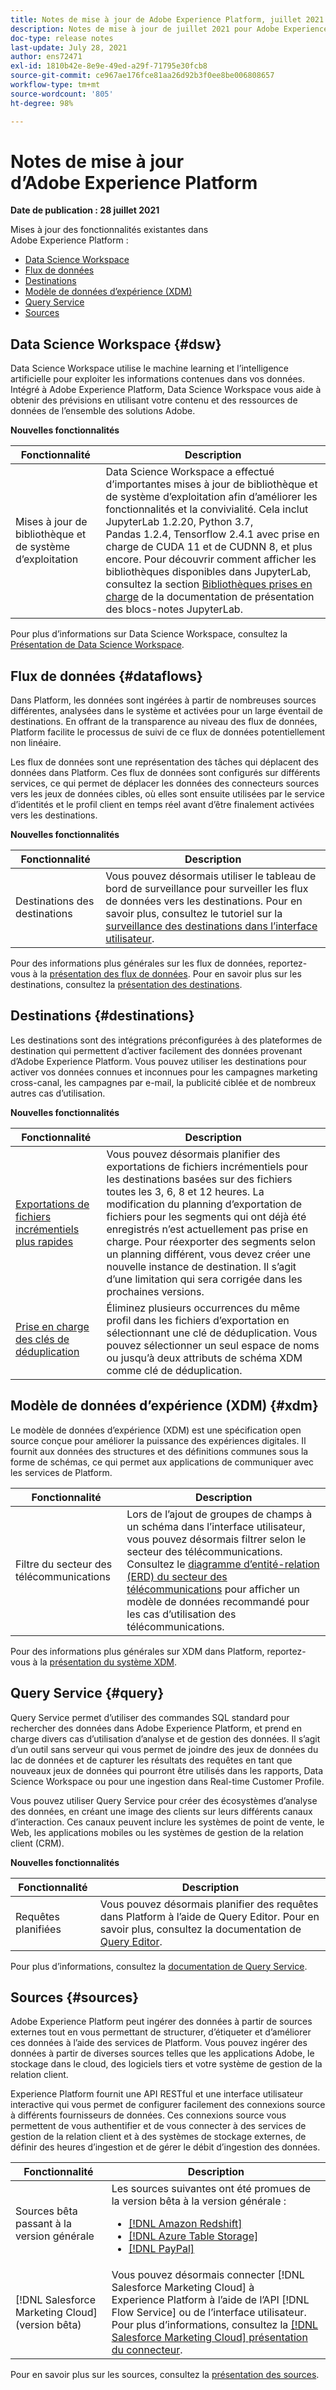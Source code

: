 ```yaml
---
title: Notes de mise à jour de Adobe Experience Platform, juillet 2021
description: Notes de mise à jour de juillet 2021 pour Adobe Experience Platform.
doc-type: release notes
last-update: July 28, 2021
author: ens72471
exl-id: 1810b42e-8e9e-49ed-a29f-71795e30fcb8
source-git-commit: ce967ae176fce81aa26d92b3f0ee8be006808657
workflow-type: tm+mt
source-wordcount: '805'
ht-degree: 98%

---
```


# Notes de mise à jour d’Adobe Experience Platform

**Date de publication : 28 juillet 2021**

Mises à jour des fonctionnalités existantes dans Adobe Experience Platform :

- [Data Science Workspace](#dsw)
- [Flux de données](#destinations)
- [Destinations](#destinations)
- [Modèle de données d’expérience (XDM)](#xdm)
- [Query Service](#query)
- [Sources](#sources)

## Data Science Workspace {#dsw}

Data Science Workspace utilise le machine learning et l’intelligence artificielle pour exploiter les informations contenues dans vos données. Intégré à Adobe Experience Platform, Data Science Workspace vous aide à obtenir des prévisions en utilisant votre contenu et des ressources de données de l’ensemble des solutions Adobe.

**Nouvelles fonctionnalités**

| Fonctionnalité | Description |
| --- | --- |
| Mises à jour de bibliothèque et de système dʼexploitation | Data Science Workspace a effectué dʼimportantes mises à jour de bibliothèque et de système dʼexploitation afin dʼaméliorer les fonctionnalités et la convivialité. Cela inclut JupyterLab 1.2.20, Python 3.7, Pandas 1.2.4, Tensorflow 2.4.1 avec prise en charge de CUDA 11 et de CUDNN 8, et plus encore. Pour découvrir comment afficher les bibliothèques disponibles dans JupyterLab, consultez la section [Bibliothèques prises en charge](../../data-science-workspace/jupyterlab/overview.md#supported-libraries) de la documentation de présentation des blocs-notes JupyterLab. |

Pour plus d’informations sur Data Science Workspace, consultez la [Présentation de Data Science Workspace](../../data-science-workspace/home.md).

## Flux de données {#dataflows}

Dans Platform, les données sont ingérées à partir de nombreuses sources différentes, analysées dans le système et activées pour un large éventail de destinations. En offrant de la transparence au niveau des flux de données, Platform facilite le processus de suivi de ce flux de données potentiellement non linéaire.

Les flux de données sont une représentation des tâches qui déplacent des données dans Platform. Ces flux de données sont configurés sur différents services, ce qui permet de déplacer les données des connecteurs sources vers les jeux de données cibles, où elles sont ensuite utilisées par le service d’identités et le profil client en temps réel avant d’être finalement activées vers les destinations.

**Nouvelles fonctionnalités**

| Fonctionnalité | Description |
| ------- | ----------- |
| Destinations  des destinations | Vous pouvez désormais utiliser le tableau de bord de surveillance pour surveiller les flux de données vers les destinations. Pour en savoir plus, consultez le tutoriel sur la [surveillance des destinations dans lʼinterface utilisateur](../../dataflows/ui/monitor-destinations.md#monitoring-destinations-dashboard). |

Pour des informations plus générales sur les flux de données, reportez-vous à la [présentation des flux de données](../../dataflows/home.md). Pour en savoir plus sur les destinations, consultez la [présentation des destinations](../../destinations/home.md).

## Destinations {#destinations}

Les destinations sont des intégrations préconfigurées à des plateformes de destination qui permettent dʼactiver facilement des données provenant dʼAdobe Experience Platform. Vous pouvez utiliser les destinations pour activer vos données connues et inconnues pour les campagnes marketing cross-canal, les campagnes par e-mail, la publicité ciblée et de nombreux autres cas d’utilisation.

**Nouvelles fonctionnalités**

| Fonctionnalité | Description |
| --- | --- |
| [Exportations de fichiers incrémentiels plus rapides](../../destinations/ui/activate-batch-profile-destinations.md#export-incremental-files) | Vous pouvez désormais planifier des exportations de fichiers incrémentiels pour les destinations basées sur des fichiers toutes les 3, 6, 8 et 12 heures. La modification du planning dʼexportation de fichiers pour les segments qui ont déjà été enregistrés nʼest actuellement pas prise en charge. Pour réexporter des segments selon un planning différent, vous devez créer une nouvelle instance de destination. Il sʼagit dʼune limitation qui sera corrigée dans les prochaines versions. |
| [Prise en charge des clés de déduplication](../../destinations/ui/activate-batch-profile-destinations.md#deduplication-keys) | Éliminez plusieurs occurrences du même profil dans les fichiers dʼexportation en sélectionnant une clé de déduplication. Vous pouvez sélectionner un seul espace de noms ou jusquʼà deux attributs de schéma XDM comme clé de déduplication. |

## Modèle de données d’expérience (XDM) {#xdm}

Le modèle de données d’expérience (XDM) est une spécification open source conçue pour améliorer la puissance des expériences digitales. Il fournit aux données des structures et des définitions communes sous la forme de schémas, ce qui permet aux applications de communiquer avec les services de Platform.

| Fonctionnalité | Description |
| --- | --- |
| Filtre du secteur des télécommunications | Lors de lʼajout de groupes de champs à un schéma dans lʼinterface utilisateur, vous pouvez désormais filtrer selon le secteur des télécommunications. Consultez le [diagramme dʼentité-relation (ERD) du secteur des télécommunications](../../xdm/schema/industries/telecom.md) pour afficher un modèle de données recommandé pour les cas dʼutilisation des télécommunications. |

Pour des informations plus générales sur XDM dans Platform, reportez-vous à la [présentation du système XDM](../../xdm/home.md).

## Query Service {#query}

Query Service permet dʼutiliser des commandes SQL standard pour rechercher des données dans Adobe Experience Platform, et prend en charge divers cas dʼutilisation dʼanalyse et de gestion des données. Il s’agit d’un outil sans serveur qui vous permet de joindre des jeux de données du lac de données et de capturer les résultats des requêtes en tant que nouveaux jeux de données qui pourront être utilisés dans les rapports, Data Science Workspace ou pour une ingestion dans Real-time Customer Profile.

Vous pouvez utiliser Query Service pour créer des écosystèmes d’analyse des données, en créant une image des clients sur leurs différents canaux d’interaction. Ces canaux peuvent inclure les systèmes de point de vente, le Web, les applications mobiles ou les systèmes de gestion de la relation client (CRM).

**Nouvelles fonctionnalités**

| Fonctionnalité | Description |
| ------- | ----------- |
| Requêtes planifiées | Vous pouvez désormais planifier des requêtes dans Platform à lʼaide de Query Editor. Pour en savoir plus, consultez la documentation de [Query Editor](../../query-service/ui/user-guide.md#scheduled-queries). |

Pour plus d’informations, consultez la [documentation de Query Service](../../query-service/home.md).

## Sources {#sources}

Adobe Experience Platform peut ingérer des données à partir de sources externes tout en vous permettant de structurer, d’étiqueter et d’améliorer ces données à l’aide des services de Platform. Vous pouvez ingérer des données à partir de diverses sources telles que les applications Adobe, le stockage dans le cloud, des logiciels tiers et votre système de gestion de la relation client.

Experience Platform fournit une API RESTful et une interface utilisateur interactive qui vous permet de configurer facilement des connexions source à différents fournisseurs de données. Ces connexions source vous permettent de vous authentifier et de vous connecter à des services de gestion de la relation client et à des systèmes de stockage externes, de définir des heures d’ingestion et de gérer le débit d’ingestion des données.

| Fonctionnalité | Description |
| ------- | ----------- |
| Sources bêta passant à la version générale | Les sources suivantes ont été promues de la version bêta à la version générale : <ul><li>[[!DNL Amazon Redshift]](../../sources/connectors/databases/redshift.md)</li><li>[[!DNL Azure Table Storage]](../../sources/connectors/databases/ats.md)</li><li>[[!DNL PayPal]](../../sources/connectors/payments/paypal.md)</li></ul> |
| [!DNL Salesforce Marketing Cloud] (version bêta) | Vous pouvez désormais connecter [!DNL Salesforce Marketing Cloud] à Experience Platform à lʼaide de lʼAPI [!DNL Flow Service] ou de lʼinterface utilisateur. Pour plus d’informations, consultez la [[!DNL Salesforce Marketing Cloud] présentation du connecteur](../../sources/connectors/marketing-automation/salesforce-marketing-cloud.md). |

Pour en savoir plus sur les sources, consultez la [présentation des sources](../../sources/home.md).
